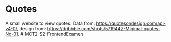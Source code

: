 # Quotes
A small website to view quotes. Data from: https://quotesondesign.com/api-v4-0/, design from: https://dribbble.com/shots/5719442-Minimal-quotes-No-01.
#   M C T 2 - S 2 - F r o n t e n d E x a m e n  
 
